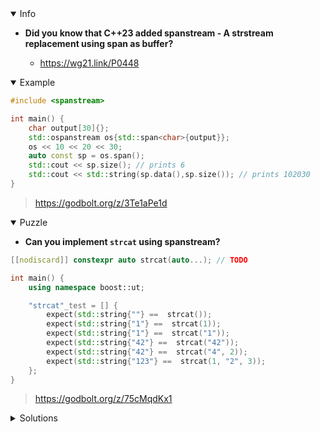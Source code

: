 <details open><summary>Info</summary><p>

* **Did you know that C++23 added spanstream - A strstream replacement using span<charT> as buffer?**

  * https://wg21.link/P0448

</p></details><details open><summary>Example</summary><p>

```cpp
#include <spanstream>

int main() {
    char output[30]{};
    std::ospanstream os{std::span<char>{output}};
    os << 10 << 20 << 30;
    auto const sp = os.span();
    std::cout << sp.size(); // prints 6
    std::cout << std::string(sp.data(),sp.size()); // prints 102030
}
```

> https://godbolt.org/z/3Te1aPe1d


</p></details><details open><summary>Puzzle</summary><p>

* **Can you implement `strcat` using spanstream?**

```cpp
[[nodiscard]] constexpr auto strcat(auto...); // TODO

int main() {
    using namespace boost::ut;

    "strcat"_test = [] {
        expect(std::string{""} ==  strcat());
        expect(std::string{"1"} ==  strcat(1));
        expect(std::string{"1"} ==  strcat("1"));
        expect(std::string{"42"} ==  strcat("42"));
        expect(std::string{"42"} ==  strcat("4", 2));
        expect(std::string{"123"} ==  strcat(1, "2", 3));
    };
}
```

> https://godbolt.org/z/75cMqdKx1

</p></details>

</p></details><details><summary>Solutions</summary><p>
```cpp
template <size_t Index, class T0, class... Types>
constexpr decltype(auto) nth(T0&& p0, Types&&... pack) noexcept
{
   if constexpr (0 == Index)
       return std::forward<T0>(p0);
   else
       return nth_value<Index-1>(std::forward<Types>(pack)...);
}

consteval auto first(auto... ts) {
    return nth<0>(ts...);
}

consteval auto last(auto... ts) {
    return nth<sizeof...(ts) - 1>(ts...);
}
static_assert(1 == first(1, 2, 3));
static_assert(3 == last(1, 2, 3));

```

> https://godbolt.org/z/bc71YxGY1

```cpp
[[nodiscard]] constexpr auto strcat(auto&&... args) {
    char buf[256]{};
    std::ospanstream oss{std::span{buf}};
    ((oss << args), ...);
    const auto span = oss.span();
    return std::string{span.data(), span.size()};
}
```

> https://godbolt.org/z/z5bn7vq3x

</p></details>
